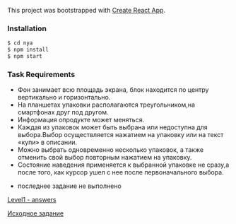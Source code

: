 This project was bootstrapped with [Create React App](https://github.com/facebook/create-react-app).

### Installation

```sh
$ cd nya
$ npm install
$ npm start
```

### Task Requirements

  - Фон занимает всю площадь экрана, блок находится по центру вертикально и горизонтально.
  - На планшетах упаковки располагаются треугольником,на смартфонах друг под другом.
  - Информация опродукте может меняться.
  - Каждая из упаковок может быть выбрана или недоступна для выбора.Выбор осуществляется нажатием на упаковку или на текст «купи» в описании.
  - Можно выбрать одновременно несколько упаковок, а также отменить свой выбор повторным нажатием на упаковку.
  - Состояние наведения применяется к выбранной упаковке не сразу,а после того, как курсор ушел с нее после первоначального выбора.
  * последнее задание не выполнено


[Level1 - answers](https://github.com/NazaryIndy/nya/blob/main/level1.md)


[Исходное задание](https://github.com/NazaryIndy/nya/blob/main/qt-html-css-js.pdf)
